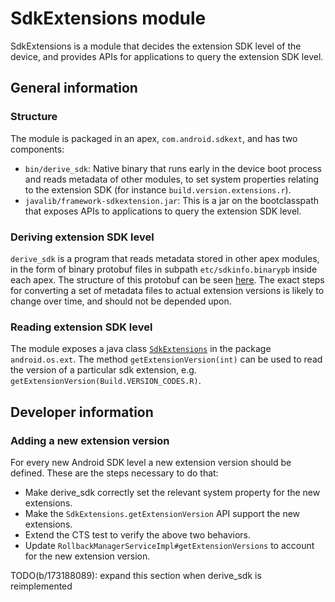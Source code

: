 # SdkExtensions module

SdkExtensions is a module that decides the extension SDK level of the device,
and provides APIs for applications to query the extension SDK level.

## General information

### Structure

The module is packaged in an apex, `com.android.sdkext`, and has two components:
- `bin/derive_sdk`: Native binary that runs early in the device boot process and
  reads metadata of other modules, to set system properties relating to the
  extension SDK (for instance `build.version.extensions.r`).
- `javalib/framework-sdkextension.jar`: This is a jar on the bootclasspath that
  exposes APIs to applications to query the extension SDK level.

### Deriving extension SDK level
`derive_sdk` is a program that reads metadata stored in other apex modules, in
the form of binary protobuf files in subpath `etc/sdkinfo.binarypb` inside each
apex. The structure of this protobuf can be seen [here][sdkinfo-proto]. The
exact steps for converting a set of metadata files to actual extension versions
is likely to change over time, and should not be depended upon.

### Reading extension SDK level
The module exposes a java class [`SdkExtensions`][sdkextensions-java] in the
package `android.os.ext`. The method `getExtensionVersion(int)` can be used to
read the version of a particular sdk extension, e.g.
`getExtensionVersion(Build.VERSION_CODES.R)`.

[sdkinfo-proto]: sdk.proto
[sdkextensions-java]: framework/java/android/os/ext/SdkExtensions.java

## Developer information

### Adding a new extension version
For every new Android SDK level a new extension version should be defined. These
are the steps necessary to do that:
- Make derive_sdk correctly set the relevant system property for the new
  extensions.
- Make the `SdkExtensions.getExtensionVersion` API support the new extensions.
- Extend the CTS test to verify the above two behaviors.
- Update `RollbackManagerServiceImpl#getExtensionVersions` to account for the
  new extension version.

TODO(b/173188089): expand this section when derive_sdk is reimplemented
